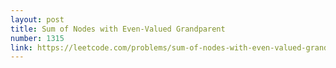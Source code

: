 ```yaml
---
layout: post
title: Sum of Nodes with Even-Valued Grandparent
number: 1315
link: https://leetcode.com/problems/sum-of-nodes-with-even-valued-grandparent
---
```


